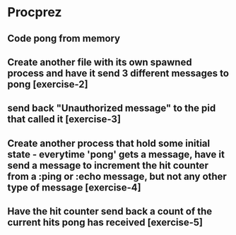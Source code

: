 # Procprez

## Code pong from memory
## Create another file with its own spawned process and have it send 3 different messages to pong [exercise-2]
## send back "Unauthorized message" to the pid that called it [exercise-3]
## Create another process that hold some initial state - everytime 'pong' gets a message, have it send a message to increment the hit counter from a :ping or :echo message, but not any other type of message  [exercise-4]
##  Have the hit counter  send back a count of the current hits pong has received [exercise-5]

